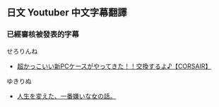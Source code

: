 ## 日文 Youtuber 中文字幕翻譯

### 已經審核被發表的字幕
せろりんね
- [超かっこいい新PCケースがやってきた！！交換するよ♪【CORSAIR】](https://youtu.be/5BIRScCF3as)

ゆきりぬ
- [人生を変えた、一番嫌いな女の話。](https://www.youtube.com/watch?v=b1mc8juk50s)
